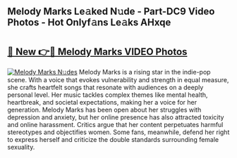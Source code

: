 ## Melody Marks Le𝚊ked N𝚞de - Part-DC9 Video Photos - Hot Onlyf𝚊ns Le𝚊ks AHxqe

# <h2><a href="http://ab84043.deff.icu/?id=Melody+Marks">🔗 New 👉🔴 Melody Marks VIDEO Photos</a></h2>

[![Melody Marks N𝚞des](https://i.imgur.com/rIISA9y.gif)](http://ab84043.deff.icu/?id=Melody+Marks)
Melody Marks is a rising star in the indie-pop scene. With a voice that evokes vulnerability and strength in equal measure, she crafts heartfelt songs that resonate with audiences on a deeply personal level. Her music tackles complex themes like mental health, heartbreak, and societal expectations, making her a voice for her generation. Melody Marks has been open about her struggles with depression and anxiety, but her online presence has also attracted toxicity and online harassment. Critics argue that her content perpetuates harmful stereotypes and objectifies women. Some fans, meanwhile, defend her right to express herself and criticize the double standards surrounding female sexuality.
